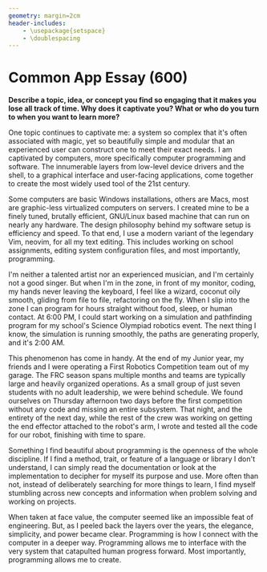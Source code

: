 ```yaml
---
geometry: margin=2cm
header-includes:
    - \usepackage{setspace}
    - \doublespacing
---
```


# Common App Essay (600)

**Describe a topic, idea, or concept you find so engaging that it makes you lose
all track of time. Why does it captivate you? What or who do you turn to when
you want to learn more?**

One topic continues to captivate me: a system so complex that it's often
associated with magic, yet so beautifully simple and modular that an
experienced user can construct one to meet their exact needs. I am captivated
by computers, more specifically computer programming and software. The
innumerable layers from low-level device drivers and the shell, to a graphical
interface and user-facing applications, come together to create the most widely
used tool of the 21st century. 

Some computers are basic Windows installations, others are Macs, most are
graphic-less virtualized computers on servers. I created mine to be a finely
tuned, brutally efficient, GNU/Linux based machine that can run on nearly any
hardware. The design philosophy behind my software setup is efficiency and
speed. To that end, I use a modern variant of the legendary Vim, neovim, for
all my text editing. This includes working on school assignments, editing
system configuration files, and most importantly, programming.

I'm neither a talented artist nor an experienced musician, and I'm certainly
not a good singer. But when I'm in the zone, in front of my monitor, coding, my
hands never leaving the keyboard, I feel like a wizard, coconut oily smooth,
gliding from file to file, refactoring on the fly. When I slip into the zone I
can program for hours straight without food, sleep, or human contact. At 6:00
PM, I could start working on a simulation and pathfinding program for my
school's Science Olympiad robotics event. The next thing I know, the simulation
is running smoothly, the paths are generating properly, and it's 2:00 AM.

This phenomenon has come in handy. At the end of my Junior year, my friends and
I were operating a First Robotics Competition team out of my garage. The FRC
season spans multiple months and teams are typically large and heavily
organized operations. As a small group of just seven students with no adult
leadership, we were behind schedule. We found ourselves on Thursday afternoon
two days before the first competition without any code and missing an entire
subsystem. That night, and the entirety of the next day, while the rest of the
crew was working on getting the end effector attached to the robot's arm, I
wrote and tested all the code for our robot, finishing with time to spare.

Something I find beautiful about programming is the openness of the whole
discipline. If I find a method, trait, or feature of a language or library I
don't understand, I can simply read the documentation or look at the
implementation to decipher for myself its purpose and use. More often than not,
instead of deliberately searching for more things to learn, I find myself
stumbling across new concepts and information when problem solving and working
on projects.

When taken at face value, the computer seemed like an impossible feat of
engineering. But, as I peeled back the layers over the years, the elegance,
simplicity, and power became clear. Programming is how I connect with the
computer in a deeper way. Programming allows me to interface with the very
system that catapulted human progress forward. Most importantly, programming
allows me to create.

